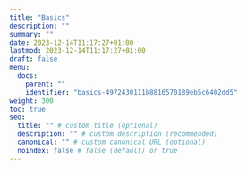 ```yaml
---
title: "Basics"
description: ""
summary: ""
date: 2023-12-14T11:17:27+01:00
lastmod: 2023-12-14T11:17:27+01:00
draft: false
menu:
  docs:
    parent: ""
    identifier: "basics-4972430111b8816570189eb5c6402dd5"
weight: 300
toc: true
seo:
  title: "" # custom title (optional)
  description: "" # custom description (recommended)
  canonical: "" # custom canonical URL (optional)
  noindex: false # false (default) or true
---
```

